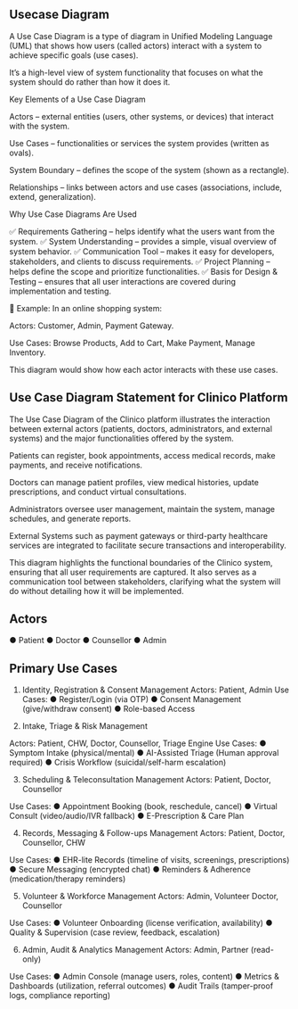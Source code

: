 ## Usecase Diagram ##

A Use Case Diagram is a type of diagram in Unified Modeling Language (UML) that shows how users (called actors) interact with a system to achieve specific goals (use cases).

It’s a high-level view of system functionality that focuses on what the system should do rather than how it does it.

Key Elements of a Use Case Diagram

Actors – external entities (users, other systems, or devices) that interact with the system.

Use Cases – functionalities or services the system provides (written as ovals).

System Boundary – defines the scope of the system (shown as a rectangle).

Relationships – links between actors and use cases (associations, include, extend, generalization).

Why Use Case Diagrams Are Used

✅ Requirements Gathering – helps identify what the users want from the system.
✅ System Understanding – provides a simple, visual overview of system behavior.
✅ Communication Tool – makes it easy for developers, stakeholders, and clients to discuss requirements.
✅ Project Planning – helps define the scope and prioritize functionalities.
✅ Basis for Design & Testing – ensures that all user interactions are covered during implementation and testing.

🔹 Example:
In an online shopping system:

Actors: Customer, Admin, Payment Gateway.

Use Cases: Browse Products, Add to Cart, Make Payment, Manage Inventory.

This diagram would show how each actor interacts with these use cases.

 ## Use Case Diagram Statement for Clinico Platform ##

The Use Case Diagram of the Clinico platform illustrates the interaction between external actors (patients, doctors, administrators, and external systems) and the major functionalities offered by the system.

Patients can register, book appointments, access medical records, make payments, and receive notifications.

Doctors can manage patient profiles, view medical histories, update prescriptions, and conduct virtual consultations.

Administrators oversee user management, maintain the system, manage schedules, and generate reports.

External Systems such as payment gateways or third-party healthcare services are integrated to facilitate secure transactions and interoperability.

This diagram highlights the functional boundaries of the Clinico system, ensuring that all user requirements are captured. It also serves as a communication tool between stakeholders, clarifying what the system will do without detailing how it will be implemented.



## Actors ##
● Patient
● Doctor
● Counsellor
●  Admin


## Primary Use Cases ##
1. Identity, Registration & Consent Management
Actors: Patient, Admin
Use Cases:
● Register/Login (via OTP)
● Consent Management (give/withdraw consent)
● Role-based Access


2. Intake, Triage & Risk Management

Actors: Patient, CHW, Doctor, Counsellor, Triage Engine
Use Cases:
● Symptom Intake (physical/mental)
● AI-Assisted Triage (Human approval required)
● Crisis Workflow (suicidal/self-harm escalation)

3. Scheduling & Teleconsultation Management
Actors: Patient, Doctor, Counsellor

Use Cases:
● Appointment Booking (book, reschedule, cancel)
● Virtual Consult (video/audio/IVR fallback)
● E-Prescription & Care Plan


4. Records, Messaging & Follow-ups Management
Actors: Patient, Doctor, Counsellor, CHW

Use Cases:
● EHR-lite Records (timeline of visits, screenings, prescriptions)
● Secure Messaging (encrypted chat)
● Reminders & Adherence (medication/therapy reminders)

5. Volunteer & Workforce Management
Actors: Admin, Volunteer Doctor, Counsellor

Use Cases:
● Volunteer Onboarding (license verification, availability)
● Quality & Supervision (case review, feedback, escalation)


6. Admin, Audit & Analytics Management
Actors: Admin, Partner (read-only)

Use Cases:
● Admin Console (manage users, roles, content)
● Metrics & Dashboards (utilization, referral outcomes)
● Audit Trails (tamper-proof logs, compliance reporting)
 